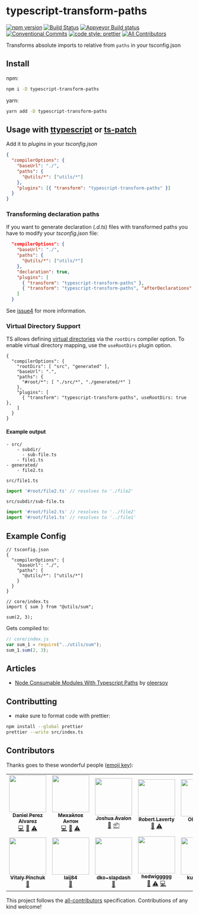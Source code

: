 # typescript-transform-paths

[![npm version](https://img.shields.io/npm/v/typescript-transform-paths.svg)](https://www.npmjs.com/package/typescript-transform-paths)
[![Build Status](https://img.shields.io/endpoint.svg?url=https%3A%2F%2Factions-badge.atrox.dev%2FLeDDGroup%2Ftypescript-transform-paths%2Fbadge%3Fref%3Dmaster&style=flat)](https://actions-badge.atrox.dev/LeDDGroup/typescript-transform-paths/goto?ref=master)
[![Appveyor Build status](https://ci.appveyor.com/api/projects/status/4i7egn9rn7iepg31/branch/master?svg=true)](https://ci.appveyor.com/project/danielpza/typescript-transform-paths/branch/master)
[![Conventional Commits](https://img.shields.io/badge/Conventional%20Commits-1.0.0-yellow.svg)](https://conventionalcommits.org)
[![code style: prettier](https://img.shields.io/badge/code_style-prettier-ff69b4.svg?style=flat-square)](https://github.com/prettier/prettier)
[![All Contributors](https://img.shields.io/badge/all_contributors-10-orange.svg?style=flat-square)](#contributors)

Transforms absolute imports to relative from `paths` in your tsconfig.json

## Install

npm:

```sh
npm i -D typescript-transform-paths
```

yarn:

```sh
yarn add -D typescript-transform-paths
```

## Usage with [ttypescript](https://github.com/cevek/ttypescript/) or [ts-patch](https://github.com/nonara/ts-patch)

Add it to _plugins_ in your _tsconfig.json_

```json
{
  "compilerOptions": {
    "baseUrl": "./",
    "paths": {
      "@utils/*": ["utils/*"]
    },
    "plugins": [{ "transform": "typescript-transform-paths" }]
  }
}
```

### Transforming declaration paths

If you want to generate declaration (_.d.ts_) files with transformed paths you have to
modify your _tsconfig.json_ file:

```json
  "compilerOptions": {
    "baseUrl": "./",
    "paths": {
      "@utils/*": ["utils/*"]
    },
    "declaration": true,
    "plugins": [
      { "transform": "typescript-transform-paths" },
      { "transform": "typescript-transform-paths", "afterDeclarations": true }
    ]
  }
```

See [issue4](https://github.com/LeDDGroup/typescript-transform-paths/issues/4#issuecomment-486380340) for more information.

### Virtual Directory Support
TS allows defining
[virtual directories](https://www.typescriptlang.org/docs/handbook/module-resolution.html#virtual-directories-with-rootdirs)
via the `rootDirs` compiler option. To enable virtual directory mapping, use the `useRootDirs` plugin option.

```jsonc
{
  "compilerOptions": {
    "rootDirs": [ "src", "generated" ],
    "baseUrl": ".",
    "paths": {
      "#root/*": [ "./src/*", "./generated/*" ]
    },
    "plugins": [
      { "transform": "typescript-transform-paths", useRootDirs: true },
    ]
  }
}
```

#### Example output

```
- src/
    - subdir/
      - sub-file.ts
    - file1.ts
- generated/
    - file2.ts
```

`src/file1.ts`
```ts
import '#root/file2.ts' // resolves to './file2'
```
`src/subdir/sub-file.ts`
```ts
import '#root/file2.ts' // resolves to '../file2'
import '#root/file1.ts' // resolves to '../file1'
```

## Example Config

```jsonc
// tsconfig.json
{
  "compilerOptions": {
    "baseUrl": "./",
    "paths": {
      "@utils/*": ["utils/*"]
    }
  }
}
```

```tsx
// core/index.ts
import { sum } from "@utils/sum";

sum(2, 3);
```

Gets compiled to:

```js
// core/index.js
var sum_1 = require("../utils/sum");
sum_1.sum(2, 3);
```

## Articles

- [Node Consumable Modules With Typescript Paths](https://medium.com/@ole.ersoy/node-consumable-modules-with-typescript-paths-ed88a5f332fa?postPublishedType=initial) by [oleersoy](https://github.com/oleersoy")

## Contributting

- make sure to format code with prettier:

```sh
npm install --global prettier
prettier --write src/index.ts
```

## Contributors

Thanks goes to these wonderful people ([emoji key](https://allcontributors.org/docs/en/emoji-key)):

<!-- ALL-CONTRIBUTORS-LIST:START - Do not remove or modify this section -->
<!-- prettier-ignore-start -->
<!-- markdownlint-disable -->
<table>
  <tr>
    <td align="center"><a href="https://github.com/danielpza"><img src="https://avatars2.githubusercontent.com/u/17787042?v=4" width="100px;" alt=""/><br /><sub><b>Daniel Perez Alvarez</b></sub></a><br /><a href="https://github.com/LeDDGroup/typescript-transform-paths/commits?author=danielpza" title="Code">💻</a> <a href="#maintenance-danielpza" title="Maintenance">🚧</a> <a href="https://github.com/LeDDGroup/typescript-transform-paths/commits?author=danielpza" title="Tests">⚠️</a></td>
    <td align="center"><a href="https://github.com/anion155"><img src="https://avatars1.githubusercontent.com/u/4786672?v=4" width="100px;" alt=""/><br /><sub><b>Михайлов Антон</b></sub></a><br /><a href="https://github.com/LeDDGroup/typescript-transform-paths/commits?author=anion155" title="Code">💻</a> <a href="https://github.com/LeDDGroup/typescript-transform-paths/issues?q=author%3Aanion155" title="Bug reports">🐛</a> <a href="https://github.com/LeDDGroup/typescript-transform-paths/commits?author=anion155" title="Tests">⚠️</a></td>
    <td align="center"><a href="https://joshuaavalon.io"><img src="https://avatars0.githubusercontent.com/u/7152420?v=4" width="100px;" alt=""/><br /><sub><b>Joshua Avalon</b></sub></a><br /><a href="https://github.com/LeDDGroup/typescript-transform-paths/issues?q=author%3Ajoshuaavalon" title="Bug reports">🐛</a> <a href="#platform-joshuaavalon" title="Packaging/porting to new platform">📦</a></td>
    <td align="center"><a href="https://roblav96.github.io/resume"><img src="https://avatars1.githubusercontent.com/u/1457327?v=4" width="100px;" alt=""/><br /><sub><b>Robert Laverty</b></sub></a><br /><a href="https://github.com/LeDDGroup/typescript-transform-paths/issues?q=author%3Aroblav96" title="Bug reports">🐛</a> <a href="https://github.com/LeDDGroup/typescript-transform-paths/commits?author=roblav96" title="Tests">⚠️</a></td>
    <td align="center"><a href="https://github.com/oleersoy"><img src="https://avatars3.githubusercontent.com/u/1163873?v=4" width="100px;" alt=""/><br /><sub><b>Ole Ersoy</b></sub></a><br /><a href="https://github.com/LeDDGroup/typescript-transform-paths/issues?q=author%3Aoleersoy" title="Bug reports">🐛</a> <a href="#blog-oleersoy" title="Blogposts">📝</a></td>
    <td align="center"><a href="https://github.com/sbmw"><img src="https://avatars0.githubusercontent.com/u/30099628?v=4" width="100px;" alt=""/><br /><sub><b>sbmw</b></sub></a><br /><a href="https://github.com/LeDDGroup/typescript-transform-paths/issues?q=author%3Asbmw" title="Bug reports">🐛</a></td>
    <td align="center"><a href="https://github.com/richardspence"><img src="https://avatars2.githubusercontent.com/u/9914123?v=4" width="100px;" alt=""/><br /><sub><b>richardspence</b></sub></a><br /><a href="https://github.com/LeDDGroup/typescript-transform-paths/issues?q=author%3Arichardspence" title="Bug reports">🐛</a></td>
  </tr>
  <tr>
    <td align="center"><a href="http://codepen.io/viT-1/"><img src="https://avatars1.githubusercontent.com/u/19496430?v=4" width="100px;" alt=""/><br /><sub><b>Vitaly Pinchuk</b></sub></a><br /><a href="https://github.com/LeDDGroup/typescript-transform-paths/issues?q=author%3AviT-1" title="Bug reports">🐛</a></td>
    <td align="center"><a href="https://github.com/laij84"><img src="https://avatars0.githubusercontent.com/u/18145822?v=4" width="100px;" alt=""/><br /><sub><b>laij84</b></sub></a><br /><a href="https://github.com/LeDDGroup/typescript-transform-paths/issues?q=author%3Alaij84" title="Bug reports">🐛</a></td>
    <td align="center"><a href="https://github.com/dko-slapdash"><img src="https://avatars0.githubusercontent.com/u/46383452?v=4" width="100px;" alt=""/><br /><sub><b>dko-slapdash</b></sub></a><br /><a href="https://github.com/LeDDGroup/typescript-transform-paths/issues?q=author%3Adko-slapdash" title="Bug reports">🐛</a></td>
    <td align="center"><a href="https://github.com/hedwiggggg"><img src="https://avatars1.githubusercontent.com/u/42947316?v=4" width="100px;" alt=""/><br /><sub><b>hedwiggggg</b></sub></a><br /><a href="https://github.com/LeDDGroup/typescript-transform-paths/issues?q=author%3Ahedwiggggg" title="Bug reports">🐛</a> <a href="https://github.com/LeDDGroup/typescript-transform-paths/commits?author=hedwiggggg" title="Tests">⚠️</a> <a href="https://github.com/LeDDGroup/typescript-transform-paths/commits?author=hedwiggggg" title="Code">💻</a></td>
    <td align="center"><a href="https://github.com/kuskoman"><img src="https://avatars3.githubusercontent.com/u/15456923?v=4" width="100px;" alt=""/><br /><sub><b>kuskoman</b></sub></a><br /><a href="https://github.com/LeDDGroup/typescript-transform-paths/commits?author=kuskoman" title="Documentation">📖</a></td>
    <td align="center"><a href="https://github.com/booninite"><img src="https://avatars3.githubusercontent.com/u/13647495?v=4" width="100px;" alt=""/><br /><sub><b>alex weidner</b></sub></a><br /><a href="https://github.com/LeDDGroup/typescript-transform-paths/issues?q=author%3Abooninite" title="Bug reports">🐛</a></td>
    <td align="center"><a href="https://github.com/nonara"><img src="https://avatars0.githubusercontent.com/u/1427565?v=4" width="100px;" alt=""/><br /><sub><b>Ron S.</b></sub></a><br /><a href="https://github.com/LeDDGroup/typescript-transform-paths/issues?q=author%3Anonara" title="Bug reports">🐛</a> <a href="https://github.com/LeDDGroup/typescript-transform-paths/commits?author=nonara" title="Tests">⚠️</a> <a href="https://github.com/LeDDGroup/typescript-transform-paths/commits?author=nonara" title="Code">💻</a></td>
  </tr>
</table>

<!-- markdownlint-enable -->
<!-- prettier-ignore-end -->
<!-- ALL-CONTRIBUTORS-LIST:END -->

This project follows the [all-contributors](https://github.com/all-contributors/all-contributors)
specification. Contributions of any kind welcome!
